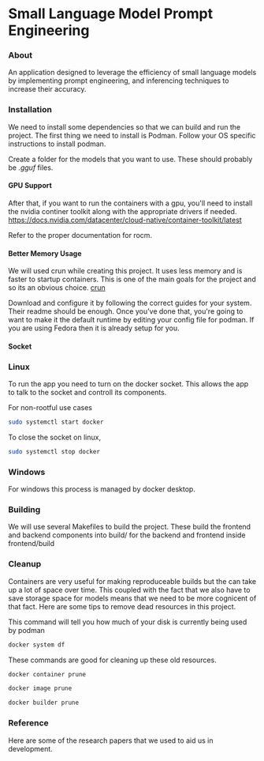 # Small Language Model Prompt Engineering

### About

An application designed to leverage the efficiency of small language models by implementing prompt engineering, and inferencing techniques to increase their accuracy.

### Installation

We need to install some dependencies so that we can build and run the project. The first thing we need to install is Podman.
Follow your OS specific instructions to install podman.

Create a folder for the models that you want to use. These should probably be _.gguf_ files.

#### GPU Support

After that, if you want to run the containers with a gpu, you'll need to install the nvidia continer toolkit along with the appropriate drivers if needed.
https://docs.nvidia.com/datacenter/cloud-native/container-toolkit/latest

Refer to the proper documentation for rocm.

#### Better Memory Usage

We will used crun while creating this project. It uses less memory and is faster to startup containers. This is one of the main goals for the project and so its an obvious choice.
[crun](https://github.com/containers/crun)

Download and configure it by following the correct guides for your system. Their readme should be enough.
Once you've done that, you're going to want to make it the default runtime by editing your config file for podman. If you are using Fedora then it is already setup for you.

#### Socket

### Linux

To run the app you need to turn on the docker socket. This allows the app to talk to the socket and controll its components.

For non-rootful use cases

```bash
sudo systemctl start docker
```

To close the socket on linux,

```bash
sudo systemctl stop docker
```

### Windows

For windows this process is managed by docker desktop.

### Building

We will use several Makefiles to build the project. These build the frontend and backend components into build/ for the backend and frontend inside frontend/build

### Cleanup

Containers are very useful for making reproduceable builds but the can take up a lot of space over time. This coupled with the fact that we also have to save storage space for models means that we need to be more cognicent of that fact. Here are some tips to remove dead resources in this project.

This command will tell you how much of your disk is currently being used by podman

```bash
docker system df
```

These commands are good for cleaning up these old resources.

```bash
docker container prune
```

```bash
docker image prune
```

```bash
docker builder prune
```

### Reference

Here are some of the research papers that we used to aid us in development.
